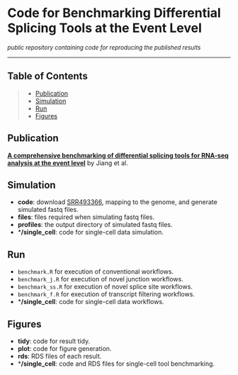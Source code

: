 # Code for Benchmarking Differential Splicing Tools at the Event Level

<font size="2"> _public repository containing code for reproducing the published results_ </font>

------------------------------------------------------------------------

## Table of Contents

> -   [Publication](#publication)
> -   [Simulation](#simulation)
> -   [Run](#run)
> -   [Figures](#figures)


## Publication

[**A comprehensive benchmarking of differential splicing tools for RNA-seq analysis at the event level**](https://doi.org/10.1093/bib/bbad121) by Jiang et al.

## Simulation

-   **code**: download [SRR493366](https://www.ncbi.nlm.nih.gov/sra/?term=SRR493366), mapping to the genome, and generate simulated fastq files.
-   **files**: files required when simulating fastq files.
-   **profiles**: the output directory of simulated fastq files.
-   \***/single_cell**: code for single-cell data simulation.

## Run

-   `benchmark.R` for execution of conventional workflows.
-   `benchmark_j.R` for execution of novel junction workflows.
-   `benchmark_ss.R` for execution of novel splice site workflows.
-   `benchmark_f.R` for execution of transcript filtering workflows.
-   \***/single_cell**: code for single-cell data workflows.

## Figures

-   **tidy**: code for result tidy.
-   **plot**: code for figure generation.
-   **rds**: RDS files of each result.
-   \***/single_cell**: code and RDS files for single-cell tool benchmarking.
